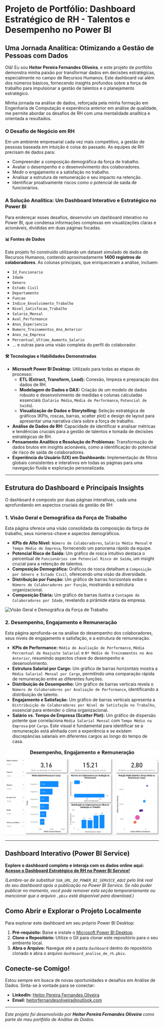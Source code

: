 # Projeto de Portfólio: Dashboard Estratégico de RH - Talentos e Desempenho no Power BI

## Uma Jornada Analítica: Otimizando a Gestão de Pessoas com Dados

Olá! Eu sou **Heitor Pereira Fernandes Oliveira**, e este projeto de portfólio demonstra minha paixão por transformar dados em decisões estratégicas, especialmente no campo de Recursos Humanos. Este dashboard vai além dos números básicos, fornecendo insights profundos sobre a força de trabalho para impulsionar a gestão de talentos e o planejamento estratégico.

Minha jornada na análise de dados, reforçada pela minha formação em Engenharia de Computação e experiência anterior em análise de qualidade, me permite abordar os desafios de RH com uma mentalidade analítica e orientada a resultados.

### O Desafio de Negócio em RH

Em um ambiente empresarial cada vez mais competitivo, a gestão de pessoas baseada em intuição é coisa do passado. As equipes de RH precisam de dados para:

* Compreender a composição demográfica da força de trabalho.
* Avaliar o desempenho e o desenvolvimento dos colaboradores.
* Medir o engajamento e a satisfação no trabalho.
* Analisar a estrutura de remuneração e seu impacto na retenção.
* Identificar proativamente riscos como o potencial de saída de funcionários.

### A Solução Analítica: Um Dashboard Interativo e Estratégico no Power BI

Para endereçar esses desafios, desenvolvi um dashboard interativo no Power BI, que condensa informações complexas em visualizações claras e acionáveis, divididas em duas páginas focadas.

#### 📊 Fontes de Dados

Este projeto foi construído utilizando um dataset simulado de dados de Recursos Humanos, contendo aproximadamente **1400 registros de colaboradores**. As colunas principais, que enriqueceram a análise, incluem:
* `Id_Funcionario`
* `Idade`
* `Genero`
* `Estado Civil`
* `Departamento`
* `Funcao`
* `Indice_Envolvimento_Trabalho`
* `Nivel_Satisfacao_Trabalho`
* `Salario_Mensal`
* `Aval_Performance`
* `Anos_Experiencia`
* `Numero_Treinamentos_Ano_Anterior`
* `Anos_na_Empresa`
* `Percentual_Ultimo_Aumento_Salario`
* ... e outras para uma visão completa do perfil do colaborador.

#### 🛠️ Tecnologias e Habilidades Demonstradas

* **Microsoft Power BI Desktop:** Utilizado para todas as etapas do processo:
    * **ETL (Extract, Transform, Load):** Conexão, limpeza e preparação dos dados de RH.
    * **Modelagem de Dados e DAX:** Criação de um modelo de dados robusto e desenvolvimento de medidas e colunas calculadas essenciais (`Salário Médio`, `Média de Performance`, `Potencial de Saída`).
    * **Visualização de Dados e Storytelling:** Seleção estratégica de gráficos (KPIs, roscas, barras, scatter plot) e design de layout para apresentar uma narrativa clara sobre a força de trabalho.
* **Análise de Dados de RH:** Capacidade de identificar e analisar métricas e tendências cruciais para a gestão de talentos e tomada de decisões estratégicas de RH.
* **Pensamento Analítico e Resolução de Problemas:** Transformação de dados brutos em insights acionáveis, como a identificação do potencial de risco de saída de colaboradores.
* **Experiência do Usuário (UX) em Dashboards:** Implementação de filtros globais consistentes e interativos em todas as páginas para uma navegação fluida e exploração personalizada.

---

## Estrutura do Dashboard e Principais Insights

O dashboard é composto por duas páginas interativas, cada uma aprofundando em aspectos cruciais da gestão de RH:

### **1. Visão Geral e Demográfica da Força de Trabalho**

Esta página oferece uma visão consolidada da composição da força de trabalho, seus números-chave e aspectos demográficos.

* **KPIs de Alto Nível:** `Número de Colaboradores`, `Salário Médio Mensal` e `Tempo Médio de Empresa`, fornecendo um panorama rápido da equipe.
* **Potencial Risco de Saída:** Um gráfico de rosca intuitivo destaca o percentual de `Funcionários com Potencial Risco de Saída`, um insight crucial para a retenção de talentos.
* **Composição Demográfica:** Gráficos de rosca detalham a `Composição por Gênero e Estado Civil`, oferecendo uma visão da diversidade.
* **Distribuição por Função:** Um gráfico de barras horizontais exibe o `Número de Colaboradores por Função`, mostrando a estrutura organizacional.
* **Composição Etária:** Um gráfico de barras ilustra a `Contagem de Colaboradores por Idade`, revelando a pirâmide etária da empresa.

![Visão Geral e Demográfica da Força de Trabalho](./screenshot/visao_geral_demografica_trabalho.png)

### **2. Desempenho, Engajamento e Remuneração**

Esta página aprofunda-se na análise do desempenho dos colaboradores, seus níveis de engajamento e satisfação, e a estrutura de remuneração.

* **KPIs de Performance:** `Média de Avaliação de Performance`, `Média Percentual de Reajuste Salarial` e `Nº Médio de Treinamentos no Ano Anterior`, resumindo aspectos chave do desempenho e desenvolvimento.
* **Estrutura Salarial por Cargo:** Um gráfico de barras horizontais mostra a `Média Salarial Mensal por Cargo`, permitindo uma comparação rápida de remuneração entre as diferentes funções.
* **Distribuição de Desempenho:** Um gráfico de barras verticais revela o `Número de Colaboradores por Avaliação de Performance`, identificando a distribuição de talento.
* **Engajamento e Satisfação:** Um gráfico de barras verticais apresenta a `Distribuição de Colaboradores por Nível de Satisfação no Trabalho`, essencial para entender o clima organizacional.
* **Salário vs. Tempo de Empresa (Scatter Plot):** Um gráfico de dispersão potente que correlaciona `Média Salarial Mensal` com `Tempo Médio na Empresa` por `Cargo`. Este visual é fundamental para identificar se a remuneração está alinhada com a experiência e se existem discrepâncias salariais em diferentes cargos ao longo do tempo de casa.

![Desempenho, Engajamento e Remuneração](./screenshot/desempenho_engajamento_remuneracao.png)

---

## Dashboard Interativo (Power BI Service)

**Explore o dashboard completo e interaja com os dados online aqui:**
[**Acesse o Dashboard Estratégico de RH no Power BI Service!**](SUA_URL_DO_POWER_BI_SERVICE_AQUI)

*(Lembre-se de substituir `SUA_URL_DO_POWER_BI_SERVICE_AQUI` pelo link real do seu dashboard após a publicação no Power BI Service. Se não puder publicar no momento, você pode remover esta seção temporariamente ou mencionar que o arquivo `.pbix` está disponível para download.)*

## Como Abrir e Explorar o Projeto Localmente

Para explorar este dashboard em seu próprio Power BI Desktop:

1.  **Pré-requisito:** Baixe e instale o [Microsoft Power BI Desktop](https://powerbi.microsoft.com/desktop/).
2.  **Clone o Repositório:** Utilize o Git para clonar este repositório para o seu ambiente local.
3.  **Abra o Arquivo:** Navegue até a pasta `dashboard` dentro do repositório clonado e abra o arquivo `dashboard_analise_de_rh.pbix`.

## Conecte-se Comigo!

Estou sempre em busca de novas oportunidades e desafios em Análise de Dados. Sinta-se à vontade para se conectar:

* **LinkedIn:** [Heitor Pereira Fernandes Oliveira](https://www.linkedin.com/in/heitor-pereira-fernandes-oliveira-412aa3145/)
* **Email:** [heitorfernandesoliveira@outlook.com](mailto:heitorfernandesoliveira@outlook.com)

---
*Este projeto foi desenvolvido por **Heitor Pereira Fernandes Oliveira** como parte do meu portfólio de Análise de Dados.*